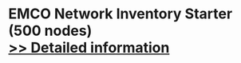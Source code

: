 # EMCO Network Inventory Starter (500 nodes)<br />[>> Detailed information](https://secure.shareit.com/shareit/product.html?productid=300280750&affiliateid=200057808)